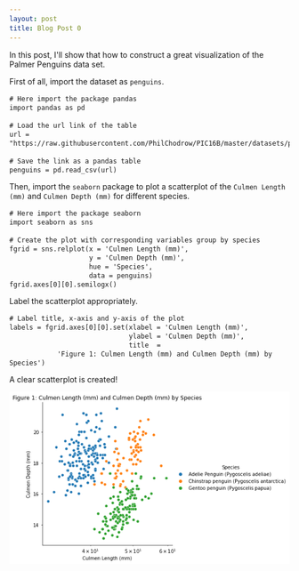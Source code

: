 ```yaml
---
layout: post
title: Blog Post 0
---
```


In this post, I'll show that how to construct a great visualization of the Palmer Penguins data set.

First of all, import the dataset as `penguins`.

```
# Here import the package pandas
import pandas as pd

# Load the url link of the table
url = "https://raw.githubusercontent.com/PhilChodrow/PIC16B/master/datasets/palmer_penguins.csv"

# Save the link as a pandas table
penguins = pd.read_csv(url)
```

Then, import the `seaborn` package to plot a scatterplot of the `Culmen Length (mm)` and `Culmen Depth (mm)` for different species. 

```
# Here import the package seaborn
import seaborn as sns

# Create the plot with corresponding variables group by species
fgrid = sns.relplot(x = 'Culmen Length (mm)', 
                    y = 'Culmen Depth (mm)', 
                    hue = 'Species', 
                    data = penguins)
fgrid.axes[0][0].semilogx()
```
Label the scatterplot appropriately. 

```
# Label title, x-axis and y-axis of the plot
labels = fgrid.axes[0][0].set(xlabel = 'Culmen Length (mm)', 
                              ylabel = 'Culmen Depth (mm)', 
                              title  =
            'Figure 1: Culmen Length (mm) and Culmen Depth (mm) by Species')
```

A clear scatterplot is created!

![blog-0.png](/images/blog-0.png)
